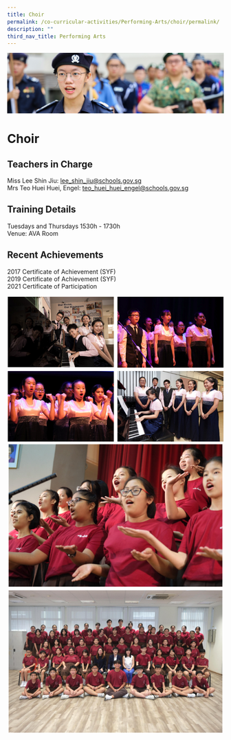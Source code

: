 ```yaml
---
title: Choir
permalink: /co-curricular-activities/Performing-Arts/choir/permalink/
description: ""
third_nav_title: Performing Arts
---
```

![](/images/CCA.jpg)

Choir
=====

Teachers in Charge
------------------

Miss Lee Shin Jiu: [lee\_shin\_jiu@schools.gov.sg](mailto:lee_shin_jiu@schools.gov.sg)  
Mrs Teo Huei Huei, Engel: [teo\_huei\_huei\_engel@schools.gov.sg](mailto:teo_huei_huei_engel@schools.gov.sg)

Training Details
----------------

Tuesdays and Thursdays 1530h - 1730h  
Venue: AVA Room  

Recent Achievements
-------------------

2017 Certificate of Achievement (SYF)  
2019 Certificate of Achievement (SYF)  
2021 Certificate of Participation

![](/images/choir1.png)
![](/images/choir2.png)
